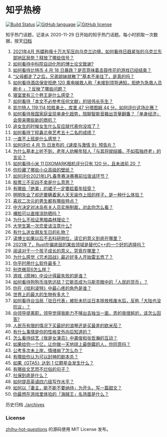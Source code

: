 # 知乎热榜
[![Build Status](https://github.com/ToWeLong/zhihu-hot-questions/workflows/CI/badge.svg)](https://github.com/ToWeLong/zhihu-hot-questions/actions)
[![GitHub language](https://img.shields.io/badge/language-golang-orange.svg)](https://golang.org/)
[![GitHub license](https://img.shields.io/github/license/ToWeLong/zhihu-hot-questions)](https://github.com/ToWeLong/zhihu-hot-questions/blob/main/LICENSE)

知乎热门话题，记录从 2020-11-29 日开始的知乎热门话题。每小时抓取一次数据，按天[归档](./archives)

<!-- BEGIN -->

1. [2021年4月 外媒称俄十万大军压向乌克兰边境，如何看待日趋紧张的乌克兰东部地区局势？释放了哪些信号？](https://www.zhihu.com/question/454941653)
1. [如何看待中科院自动化所的博士论文致谢?](https://www.zhihu.com/question/454961393)
1. [如何看待比特币 4 月 18 日暴跌？是否意味着击鼓传花的游戏已经结束？](https://www.zhihu.com/question/455237775)
1. [“父母都走了之后，兄弟姐妹就散了”基本不来往了，是真的吗？](https://www.zhihu.com/question/368765655)
1. [如何看待酒店保安拒绝 120 乘电梯救人称「未接到领导通知，拒绝为急救人员刷卡 」？反映了哪些问题？](https://www.zhihu.com/question/455121178)
1. [寝室里有三个卷王是什么感受？](https://www.zhihu.com/question/431850162)
1. [如何看待「本文不必参考任何文献」的钱伟长先生？](https://www.zhihu.com/question/455124114)
1. [凯尔特人 119:114 险胜勇士，库里 47 分塔图姆 44 分，如何评价这场比赛？](https://www.zhihu.com/question/455210410)
1. [如何看待我国家庭呈现单身化趋势，陪聊智能音箱出货量翻番？「单身经济」会带来哪些新的商机？](https://www.zhihu.com/question/455223029)
1. [追女生的时候女生什么反应就代表你没戏了？](https://www.zhihu.com/question/437267039)
1. [如何看待丁程鑫北电艺考五十二名的成绩？](https://www.zhihu.com/question/455045967)
1. [一直不上班是什么感觉？](https://www.zhihu.com/question/357403839)
1. [如何评价 4 月 15 日发布的《速度与激情 9》预告片？](https://www.zhihu.com/question/454685077)
1. [为什么基本上听不到，老年人劝解年轻人「与其将就结婚，不如孤独终老」的言论？](https://www.zhihu.com/question/454631538)
1. [如何看待小米 11 DXOMARK相机评分只有 120 分，且未进前 20 ？](https://www.zhihu.com/question/455057435)
1. [你珍藏了哪些小众高级的壁纸？](https://www.zhihu.com/question/434424393)
1. [如何评价2021年LPL春季赛决赛赛前垃圾话环节？](https://www.zhihu.com/question/455135309)
1. [股票三不买四不卖是什么意思？](https://www.zhihu.com/question/453247969)
1. [有哪些「绝美」的裙子一定要趁着年轻穿？](https://www.zhihu.com/question/372236949)
1. [明明失业了却还要瞒着家人天天装作上班的样子，是一种什么体验？](https://www.zhihu.com/question/385138324)
1. [喜欢二次元的男生都有哪些特点？](https://www.zhihu.com/question/443576869)
1. [中方决定对冰岛有关人员实施制裁，对此你怎么看？](https://www.zhihu.com/question/455061046)
1. [裸脸可以直接涂防晒吗？](https://www.zhihu.com/question/310586987)
1. [为什么不验证黑暗森林理论？](https://www.zhihu.com/question/453844496)
1. [大学生第一次恋爱该注意什么?](https://www.zhihu.com/question/441926151)
1. [有什么送女朋友生日的礼物？](https://www.zhihu.com/question/442800170)
1. [读博士如果以后不去科研岗位，读它的意义到底在哪里？](https://www.zhihu.com/question/454944295)
1. [2021年了，Rust在偏底层的某些领域是替代C++的一个好的选择吗？](https://www.zhihu.com/question/451687128)
1. [阅读对于一个孩子成长的意义，究竟在哪里？](https://www.zhihu.com/question/454215801)
1. [为什么感觉《咒术回战》最近好多人开始雷五悠了？](https://www.zhihu.com/question/445671262)
1. [你平时用什么软件最多？](https://www.zhihu.com/question/447569057)
1. [别克微蓝6怎么样？](https://www.zhihu.com/question/447675510)
1. [游戏《原神》中设计得最失败的是谁？](https://www.zhihu.com/question/427608646)
1. [如何看待狗狗币涨势迅猛？它能否成为马斯克眼中的「人民的货币」？](https://www.zhihu.com/question/455097352)
1. [你在《哈利波特》中最心疼的角色是谁？](https://www.zhihu.com/question/64703389)
1. [世界上的最大的生物有多大？](https://www.zhihu.com/question/453485860)
1. [如何看待台当局「驻日代表」被批未抗议日本排放核废水后，反称「大陆也没抗议」？](https://www.zhihu.com/question/455045317)
1. [向领导提离职，领导觉得我能力不够出去独当一面，弄的我很尴尬，该怎么回答?](https://www.zhihu.com/question/452663695)
1. [人民币有限的情况下买最好的浪琴还是买最差的欧米茄？](https://www.zhihu.com/question/275653093)
1. [有什么事情是你的性格变外向后知道的？](https://www.zhihu.com/question/338262811)
1. [怎么看待综艺《我是女演员》中龚俊和张哲瀚的互动？](https://www.zhihu.com/question/455159318)
1. [如果给你一个亿，让你做一天地球上最倒霉的人，你同意吗？](https://www.zhihu.com/question/393195089)
1. [公考多次未上岸，情绪崩了怎么办？](https://www.zhihu.com/question/433611989)
1. [有哪些你认为可以封神的剧本杀？](https://www.zhihu.com/question/448538675)
1. [如果《GTA5》达到 1 亿颗星会发生什么？](https://www.zhihu.com/question/453685478)
1. [有哪些文艺而不烂俗的句子？](https://www.zhihu.com/question/384858847)
1. [社保到底是什么？](https://www.zhihu.com/question/323257508)
1. [如何提高英语四六级写作水平？](https://www.zhihu.com/question/20187542)
1. [如何以「妻主，能不能不要纳侍」为开头，写一篇甜文？](https://www.zhihu.com/question/440807147)
1. [你最想在游戏里体验的「海贼王」名场面是什么？](https://www.zhihu.com/question/454724036)

<!-- END -->

历史归档 [./archives](./archives)


### License
[zhihu-hot-questions](https://github.com/towelong/zhihu-hot-questions) 的源码使用 MIT License 发布。